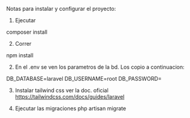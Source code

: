 Notas para instalar y configurar el proyecto:

1) Ejecutar 

composer install

2) Correr 

npm install

2) En el .env se ven los parametros de la bd. Los copio a continuacion:

DB_DATABASE=laravel
DB_USERNAME=root
DB_PASSWORD=

3) Instalar tailwind css ver la doc. oficial 
https://tailwindcss.com/docs/guides/laravel

4) Ejecutar las migraciones
php artisan migrate


